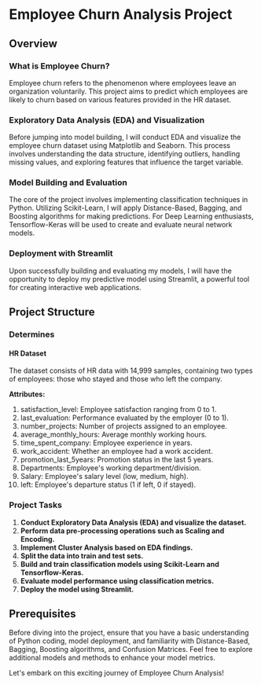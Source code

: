 # Employee Churn Analysis Project

## Overview

### What is Employee Churn?
Employee churn refers to the phenomenon where employees leave an organization voluntarily. This project aims to predict which employees are likely to churn based on various features provided in the HR dataset.

### Exploratory Data Analysis (EDA) and Visualization
Before jumping into model building, I will conduct EDA and visualize the employee churn dataset using Matplotlib and Seaborn. This process involves understanding the data structure, identifying outliers, handling missing values, and exploring features that influence the target variable.

### Model Building and Evaluation
The core of the project involves implementing classification techniques in Python. Utilizing Scikit-Learn, I will apply Distance-Based, Bagging, and Boosting algorithms for making predictions. For Deep Learning enthusiasts, Tensorflow-Keras will be used to create and evaluate neural network models.

### Deployment with Streamlit
Upon successfully building and evaluating my models, I will have the opportunity to deploy my predictive model using Streamlit, a powerful tool for creating interactive web applications.

## Project Structure

### Determines

#### HR Dataset
The dataset consists of HR data with 14,999 samples, containing two types of employees: those who stayed and those who left the company.

**Attributes:**
1. satisfaction_level: Employee satisfaction ranging from 0 to 1.
2. last_evaluation: Performance evaluated by the employer (0 to 1).
3. number_projects: Number of projects assigned to an employee.
4. average_monthly_hours: Average monthly working hours.
5. time_spent_company: Employee experience in years.
6. work_accident: Whether an employee had a work accident.
7. promotion_last_5years: Promotion status in the last 5 years.
8. Departments: Employee's working department/division.
9. Salary: Employee's salary level (low, medium, high).
10. left: Employee's departure status (1 if left, 0 if stayed).

### Project Tasks

1. **Conduct Exploratory Data Analysis (EDA) and visualize the dataset.**
2. **Perform data pre-processing operations such as Scaling and Encoding.**
3. **Implement Cluster Analysis based on EDA findings.**
4. **Split the data into train and test sets.**
5. **Build and train classification models using Scikit-Learn and Tensorflow-Keras.**
6. **Evaluate model performance using classification metrics.**
7. **Deploy the model using Streamlit.**

## Prerequisites

Before diving into the project, ensure that you have a basic understanding of Python coding, model deployment, and familiarity with Distance-Based, Bagging, Boosting algorithms, and Confusion Matrices. Feel free to explore additional models and methods to enhance your model metrics.

Let's embark on this exciting journey of Employee Churn Analysis!
